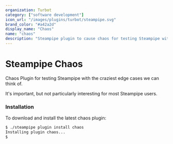 ```yaml
---
organization: Turbot
category: ["software development"]
icon_url: "/images/plugins/turbot/steampipe.svg"
brand_color: "#a42a2d"
display_name: "Chaos"
name: "chaos"
description: "Steampipe plugin to cause chaos for testing Steampipe with the craziest edge cases we can think of."
---
```


# Steampipe Chaos

Chaos Plugin for testing Steampipe with the craziest edge cases we can think of.

It's important, but not particularly interesting for most Steampipe users.

### Installation
To download and install the latest chaos plugin:
```bash
$ ./steampipe plugin install chaos
Installing plugin chaos...
$
```
